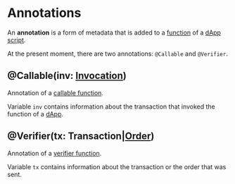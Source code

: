 # Annotations

An **annotation** is a form of metadata that is added to a [function](/ride/functions.md) of a [dApp script](/blockchain/dapp-script.md).

At the present moment, there are two annotations: `@Callable` and `@Verifier`.

## @Callable(inv: [Invocation](/ride/structures/common-structures.md#invocation))

Annotation of a [callable function](/ride/functions/callable-function.md).

Variable `inv` contains information about the transaction that invoked the function of a [dApp](/blockchain/dapp.md).

## @Verifier(tx: Transaction|[Order](/ride/structures/common-structures.md#order))

Annotation of a [verifier function](/ride/annotations/verifier-function.md).

Variable `tx` contains information about the transaction or the order that was sent.

